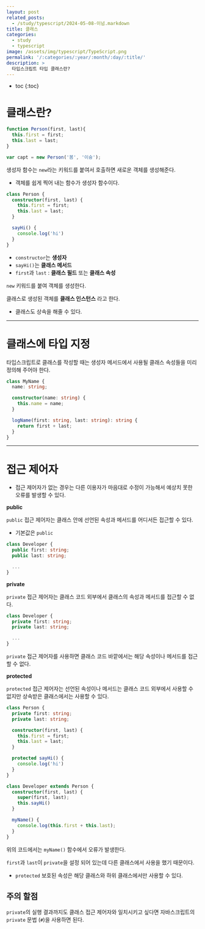 ```yaml
---
layout: post
related_posts:
  - /study/typescript/2024-05-08-이넘.markdown
title: 클래스
categories:
  - study
  - typescript
image: /assets/img/typescript/TypeScript.png
permalink: '/:categories/:year/:month/:day/:title/'
description: >
  타입스크립트 타입 클래스란?
---
```


* toc
{:toc}

# 클래스란?

```ts
function Person(first, last){
  this.first = first;
  this.last = last;
}

var capt = new Person('봄', '이슝');
```

생성자 함수는 `new`라는 키워드를 붙여서 호출하면 새로운 객체를 생성해준다.

- 객체를 쉽게 찍어 내는 함수가 생성자 함수이다.

```ts
class Person {
  constructor(first, last) {
    this.first = first;
    this.last = last;
  }

  sayHi() {
    console.log('hi')
  }
}
```

- `constructor`는 **생성자** 
- `sayHi()`는 **클래스 메서드**
- `first`과 `last` :  **클래스 필드** 또는 **클래스 속성**

`new` 키워드를 붙여 객체를 생성한다.

클래스로 생성된 객체를 **클래스 인스턴스** 라고 한다.

- 클래스도 상속을 해줄 수 있다.

---
# 클래스에 타입 지정

타입스크립트로 클래스를 작성할 때는 생성자 메서드에서 사용될 클래스 속성들을 미리 정의해 주어야 한다.

```ts
class MyName {
  name: string;

  constructor(name: string) {
    this.name = name;
  }

  logName(first: string, last: string): string {
    return first + last;
  }
}
```

---
# 접근 제어자

- 접근 제어자가 없는 경우는 다른 이용자가 마음대로 수정이 가능해서 예상치 못한 오류를 발생할 수 있다.

<strong class="green_">public</strong>

`public` 접근 제어자는 클래스 안에 선언된 속성과 메서드를 어디서든 접근할 수 있다.

- 기본값은 `public`

```ts
class Developer {
  public first: string;
  public last: string;

  ...
}
```

<strong class="green_">private</strong>

`private` 접근 제어자는 클래스 코드 외부에서 클래스의 속성과 메서드를 접근할 수 없다.

```ts
class Developer {
  private first: string;
  private last: string;

  ...
}
```

`private` 접근 제어자를 사용하면 클래스 코드 바깥에서는 해당 속성이나 메서드를 접근할 수 없다.

<strong class="green_">protected</strong>

`protected` 접근 제어자는 선언된 속성이나 메서드는 클래스 코드 외부에서 사용할 수 없지만 상속받은 클래스에서는 사용할 수 있다.

```ts
class Person {
  private first: string;
  private last: string;

  constructor(first, last) {
    this.first = first;
    this.last = last;
  }

  protected sayHi() {
    console.log('hi')
  }
}

class Developer extends Person {
  constructor(first, last) {
    super(first, last);
    this.sayHi()
  }

  myName() {
    console.log(this.first + this.last);
  }
}

```

위의 코드에서는 `myName()` 함수에서 오류가 발생한다. 

`first`과 `last`이 `private`을 설정 되어 있는데 다른 클래스에서 사용을 했기 때문이다.

- `protected` 보호된 속성은 해당 클래스와 하위 클래스에서만 사용할 수 있다.

## 주의 할점

`private`의 실행 결과까지도 클래스 접근 제어자와 일치시키고 싶다면 자바스크립트의 `private` 문법 (`#`)을 사용하면 된다.